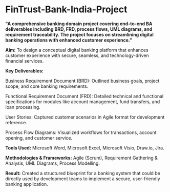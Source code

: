 # FinTrust-Bank-India-Project
**"A comprehensive banking domain project covering end-to-end BA deliverables including BRD, FRD, process flows, UML diagrams, and requirement traceability. The project focuses on streamlining digital banking operations with enhanced customer experience."**

**Aim:**
To design a conceptual digital banking platform that enhances customer experience with secure, seamless, and technology-driven financial services.

**Key Deliverables:**

Business Requirement Document (BRD): Outlined business goals, project scope, and core banking requirements.

Functional Requirement Document (FRD): Detailed technical and functional specifications for modules like account management, fund transfers, and loan processing.

User Stories: Captured customer scenarios in Agile format for development reference.

Process Flow Diagrams: Visualized workflows for transactions, account opening, and customer service.

**Tools Used:**
Microsoft Word, Microsoft Excel, Microsoft Visio, Draw.io, Jira.

**Methodologies & Frameworks:**
Agile (Scrum), Requirement Gathering & Analysis, UML Diagrams, Process Modelling.

**Result:**
Created a structured blueprint for a banking system that could be directly used by development teams to implement a secure, user-friendly banking application.
